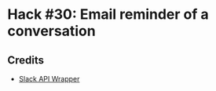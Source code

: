 # Hack #30: Email reminder of a conversation

## Credits

- [Slack API Wrapper](https://github.com/slack-hacks/slack-api)
